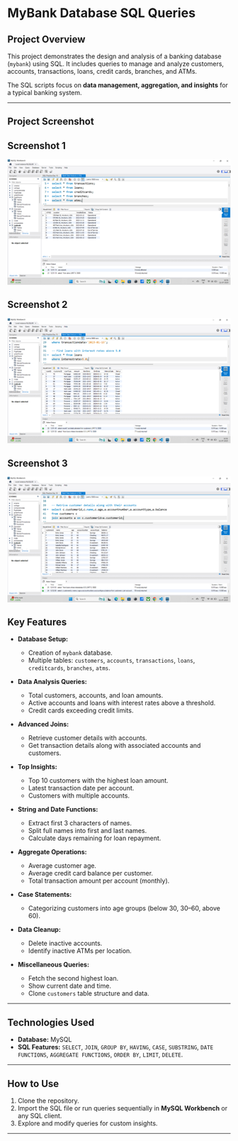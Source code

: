 # **MyBank Database SQL Queries**

## **Project Overview**

This project demonstrates the design and analysis of a banking database (`mybank`) using SQL. It includes queries to manage and analyze customers, accounts, transactions, loans, credit cards, branches, and ATMs.

The SQL scripts focus on **data management, aggregation, and insights** for a typical banking system.

---
## **Project Screenshot**
## Screenshot 1
![Bank Dataset Analysis Screenshot](https://github.com/Jayesh-dev-glitch/Bank-Dataset-Analysis-in-SQL/blob/main/Screenshot%202025-07-21%20125126%20-%20Copy.png)

## Screenshot 2
![Bank Dataset Analysis Screenshot 2](https://github.com/Jayesh-dev-glitch/Bank-Dataset-Analysis-in-SQL/blob/main/Screenshot%202025-07-21%20125158.png)

## Screenshot 3
![Bank Dataset Analysis Screenshot 3](https://github.com/Jayesh-dev-glitch/Bank-Dataset-Analysis-in-SQL/blob/main/Screenshot%202025-07-21%20125213.png)

## **Key Features**

* **Database Setup:**

  * Creation of `mybank` database.
  * Multiple tables: `customers`, `accounts`, `transactions`, `loans`, `creditcards`, `branches`, `atms`.

* **Data Analysis Queries:**

  * Total customers, accounts, and loan amounts.
  * Active accounts and loans with interest rates above a threshold.
  * Credit cards exceeding credit limits.

* **Advanced Joins:**

  * Retrieve customer details with accounts.
  * Get transaction details along with associated accounts and customers.

* **Top Insights:**

  * Top 10 customers with the highest loan amount.
  * Latest transaction date per account.
  * Customers with multiple accounts.

* **String and Date Functions:**

  * Extract first 3 characters of names.
  * Split full names into first and last names.
  * Calculate days remaining for loan repayment.

* **Aggregate Operations:**

  * Average customer age.
  * Average credit card balance per customer.
  * Total transaction amount per account (monthly).

* **Case Statements:**

  * Categorizing customers into age groups (below 30, 30–60, above 60).

* **Data Cleanup:**

  * Delete inactive accounts.
  * Identify inactive ATMs per location.

* **Miscellaneous Queries:**

  * Fetch the second highest loan.
  * Show current date and time.
  * Clone `customers` table structure and data.

---

## **Technologies Used**

* **Database:** MySQL
* **SQL Features:**
  `SELECT`, `JOIN`, `GROUP BY`, `HAVING`, `CASE`, `SUBSTRING`, `DATE FUNCTIONS`, `AGGREGATE FUNCTIONS`, `ORDER BY`, `LIMIT`, `DELETE`.

---

## **How to Use**

1. Clone the repository.
2. Import the SQL file or run queries sequentially in **MySQL Workbench** or any SQL client.
3. Explore and modify queries for custom insights.

---
